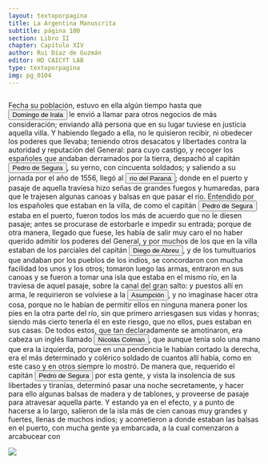 ```yaml
---
layout: textoporpagina
title: La Argentina Manuscrita
subtitle: página 100
section: Libro II
chapter: Capítulo XIV
author: Rui Díaz de Guzmán
editor: HD CAICYT LAB
type: textoporpagina
img: pg_0104
---
```

<div class="row">
    <div class="column">
<p>Fecha su población, estuvo en ella algún tiempo hasta que <button class="balloon" data-balloon-pos="up" data-balloon-length="large" data-balloon="Domingo Martínez de Irala (Vergara de la Hermandad de Guipúzcoa, Corona de Castilla, 1509 - Asunción del Paraguay, Virreinato del Perú, 3 de octubre de 1556) fue un conquistador, explorador y colonizador español que como lugarteniente de Juan de Ayolas quien lo nombrara interinamente hasta que regresara como teniente de gobernador de La Candelaria en 1537, luego lo sería de hecho, y posteriormente elegido por el pueblo según real cédula, como teniente de gobernador general de Asunción.Ocupó tres veces el cargo de gobernador interino del Río de la Plata y del Paraguay, en los períodos de 1539 a 1542, de 1544 hasta 1548 y por último desde 1549. El emperador Carlos V lo nombraría definitivamente como titular en el cargo gubernamental en el año 1555, que lo ostentaría hasta su fallecimiento.En 1543 fundó en el Chaco Boreal el Puerto de los Reyes, a orillas del río Paraguay y del pantano de los Jarayes, sobre las costas de la laguna La Gaiba. Avellaneda, Mercedes; Perusset, Macarena, &quot;Irala, el primer estratega del Plata&quot;, en Historia Paraguaya. Anuario de la Academia Paraguaya de la Historia, vol. XLVI, 2006, pp. 319-363.Lafuente Machain, Ricardo, El gobernador Domingo de Irala, Asunción, Academia Paraguaya de la Historia, 2005 [1939].">Domingo de Irala</button> le envió a llamar para otros negocios de más consideración; enviando allá persona que en su lugar tuviese en justicia aquella villa. Y habiendo llegado a ella, no le quisieron recibir, ni obedecer los poderes que llevaba; teniendo otros desacatos y libertades contra la autoridad y reputación del General: para cuyo castigo, y recoger los españoles que andaban derramados por la tierra, despachó al capitán <button class="balloon" data-balloon-pos="up" data-balloon-length="large" data-balloon="Capitán: de Guipúzcoa; había militado en Itatin, y en las indias pasa del Perú al Paraguay. Casa con una hija de Irala. Reemplaza a Rodríguez de Vergara en el mando de Ontiveros. La guarnición se resiste a reconocerle; y él vuelve a la Asumpción. Lleva a una nao surta en el puerto de San Gabriel los despachos de Irala para España, y vuelve a la Asumpción. Va a atacar a los indios. Sale de la Asumpción con una compañía de soldados. Acompaña al Gobernador Vergara al Perú, llevando su mujer e hijos.">Pedro de Segura</button>, su yerno, con cincuenta soldados; y saliendo a su jornada por el año de 1556, llegó al <a href="https://recogito.pelagios.org/document/wzqxhk0h3vpikm/part/1/edit#815001a1-3f16-4781-8a04-88b3c17728a6" target="_blank"><button class="balloon" data-balloon-pos="up" data-balloon-length="large" data-balloon="Río Paraná http://www.geonames.org/3430144/rio-parana.html">río del Paraná</button></a>; donde en el puerto y pasaje de aquella traviesa hizo señas de grandes fuegos y humaredas, para que le trajesen algunas canoas y balsas en que pasar el río. Entendido por los españoles que estaban en la villa, de como el capitán <button class="balloon" data-balloon-pos="up" data-balloon-length="large" data-balloon="Capitán: de Guipúzcoa; había militado en Itatin, y en las indias pasa del Perú al Paraguay. Casa con una hija de Irala. Reemplaza a Rodríguez de Vergara en el mando de Ontiveros. La guarnición se resiste a reconocerle; y él vuelve a la Asumpción. Lleva a una nao surta en el puerto de San Gabriel los despachos de Irala para España, y vuelve a la Asumpción. Va a atacar a los indios. Sale de la Asumpción con una compañía de soldados. Acompaña al Gobernador Vergara al Perú, llevando su mujer e hijos.">Pedro de Segura</button> estaba en el puerto, fueron todos los más de acuerdo que no le diesen pasaje; antes se procurase de estorbarle e impedir su entrada; porque de otra manera, llegado que fuese, les había de salir muy caro el no haber querido admitir los poderes del General, y por muchos de los que en la villa estaban de los parciales del capitán <button class="balloon" data-balloon-pos="up" data-balloon-length="large" data-balloon="(España, 1509 - Asunción, 1549). Hidalgo, militar y conquistador español junto a Pedro de Mendoza. Durante los conflictos entre las facciones de Cabeza de Vaca y Domingo de Irala tomó partida por la del gobernador, al punto que en 1547, fue nombrado gobernador interino por los vecinos leales al segundo adelantado, aprovechando la partida de Domingo de Irala de la ciudad de Asunción. Finalmente éste se impondría y Abreu fue ajusticiado en 1549.">Diego de Abreu</button>, y de los tumultuarios que andaban por los pueblos de los indios, se concordaron con mucha facilidad los unos y los otros; tomaron luego las armas, entraron en sus canoas y se fueron a tomar una isla que estaba en el mismo río, en la traviesa de aquel pasaje, sobre la canal del gran salto: y puestos allí en arma, le requirieron se volviese a la <a href="https://recogito.pelagios.org/document/wzqxhk0h3vpikm/part/1/edit#99c4e930-a38f-4593-944c-e0eacc6d6210" target="_blank"><button class="balloon" data-balloon-pos="up" data-balloon-length="large" data-balloon="Refiere a Asunción del Paraguay.">Asumpción</button></a>, y no imaginase hacer otra cosa, porque no le habían de permitir ellos en ninguna manera poner los pies en la otra parte del río, sin que primero arriesgasen sus vidas y honras; siendo más cierto tenerla él en este riesgo, que no ellos, pues estaban en sus casas. De todos estos, que tan declaradamente se amotinaron, era cabeza un inglés llamado <button class="balloon" data-balloon-pos="up" data-balloon-length="large" data-balloon="Inglés; encabeza un motín contra Pedro de Segura en Ontiveros. Nombrado Gobernador de Guayra en lugar de Riquelme de Guzmán.">Nicolás Colman</button>, que aunque tenía solo una mano que era la izquierda, porque en una pendencia le habían cortado la derecha, era el más determinado y colérico soldado de cuantos allí había, como en este caso y en otros siempre lo mostró. De manera que, requerido el capitán <button class="balloon" data-balloon-pos="up" data-balloon-length="large" data-balloon="Capitán: de Guipúzcoa; había militado en Itatin, y en las indias pasa del Perú al Paraguay. Casa con una hija de Irala. Reemplaza a Rodríguez de Vergara en el mando de Ontiveros. La guarnición se resiste a reconocerle; y él vuelve a la Asumpción. Lleva a una nao surta en el puerto de San Gabriel los despachos de Irala para España, y vuelve a la Asumpción. Va a atacar a los indios. Sale de la Asumpción con una compañía de soldados. Acompaña al Gobernador Vergara al Perú, llevando su mujer e hijos.">Pedro de Segura</button> por esta gente, y vista la insolencia de sus libertades y tiranías, determinó pasar una noche secretamente, y hacer para ello algunas balsas de madera y de tablones, y proveerse de pasaje para atravesar aquella parte. Y estando ya en el efecto, y a punto de hacerse a lo largo, salieron de la isla más de cien canoas muy grandes y fuertes, llenas de muchos indios; y acometieron a donde estaban las balsas en el puerto, con mucha gente ya embarcada, a la cual comenzaron a arcabucear con </p></div>

<div class="column">
<a href="{{site.baseurl}}/assets/img/argentina_manuscrita/{{page.img}}.jpg"><img src="{{site.baseurl}}/assets/img/argentina_manuscrita/{{page.img}}.jpg"></a>
</div>
</div>